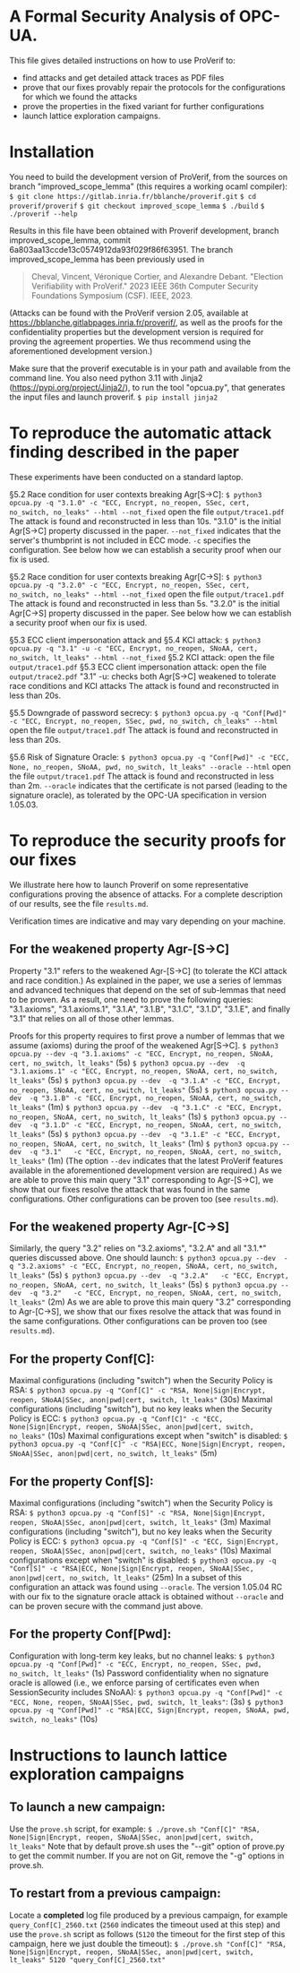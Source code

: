 A Formal Security Analysis of OPC-UA.
=====================================

This file gives detailed instructions on how to use ProVerif to:
 - find attacks and get detailed attack traces as PDF files
 - prove that our fixes provably repair the protocols for the configurations for which we found the attacks
 - prove the properties in the fixed variant for further configurations
 - launch lattice exploration campaigns.

# Installation

You need to build the development version of ProVerif, from the sources on branch "improved_scope_lemma" (this requires a working ocaml compiler):
`$ git clone https://gitlab.inria.fr/bblanche/proverif.git`
`$ cd proverif/proverif`
`$ git checkout improved_scope_lemma`
`$ ./build`
`$ ./proverif --help`

Results in this file have been obtained with Proverif development, branch improved_scope_lemma, commit 6a803aa13ccde13c0574912da93f029f86f63951. The branch improved_scope_lemma has been previously used in 
> Cheval, Vincent, Véronique Cortier, and Alexandre Debant. "Election Verifiability with ProVerif." 2023 IEEE 36th Computer Security Foundations Symposium (CSF). IEEE, 2023.

(Attacks can be found with the ProVerif version 2.05, available at https://bblanche.gitlabpages.inria.fr/proverif/, as well as the proofs for the confidentiality properties but the development version is required for proving the agreement properties. We thus recommend using the aforementioned development version.)

Make sure that the proverif executable is in your path and available from the command line.
You also need python 3.11 with Jinja2 (https://pypi.org/project/Jinja2/), to run the tool "opcua.py", that generates the input files and launch proverif.
`$ pip install jinja2`


# To reproduce the automatic attack finding described in the paper

These experiments have been conducted on a standard laptop. 

§5.2 Race condition for user contexts breaking Agr[S->C]:
`$ python3 opcua.py -q "3.1.0" -c "ECC, Encrypt, no_reopen, SSec, cert, no_switch, no_leaks" --html --not_fixed`
open the file `output/trace1.pdf`
The attack is found and reconstructed in less than 10s.
"3.1.0" is the initial Agr[S->C] property discussed in the paper.
`--not_fixed` indicates that the server's thumbprint is not included in ECC mode.
`-c` specifies the configuration.
See below how we can establish a security proof when our fix is used.

§5.2 Race condition for user contexts breaking Agr[C->S]:
`$ python3 opcua.py -q "3.2.0" -c "ECC, Encrypt, no_reopen, SSec, cert, no_switch, no_leaks" --html --not_fixed`
open the file `output/trace1.pdf`
The attack is found and reconstructed in less than 5s.
"3.2.0" is the initial Agr[C->S] property discussed in the paper.
See below how we can establish a security proof when our fix is used.


§5.3 ECC client impersonation attack and §5.4 KCI attack:
`$ python3 opcua.py -q "3.1" -u -c "ECC, Encrypt, no_reopen, SNoAA, cert, no_switch, lt_leaks" --html --not_fixed`
§5.2 KCI attack: open the file `output/trace1.pdf`
§5.3 ECC client impersonation attack: open the file `output/trace2.pdf`
"3.1" -u: checks both Agr[S->C] weakened to tolerate race conditions and KCI attacks
The attack is found and reconstructed in less than 20s.

§5.5 Downgrade of password secrecy:
`$ python3 opcua.py -q "Conf[Pwd]" -c "ECC, Encrypt, no_reopen, SSec, pwd, no_switch, ch_leaks" --html`
open the file `output/trace1.pdf`
The attack is found and reconstructed in less than 20s.

§5.6 Risk of Signature Oracle:
`$ python3 opcua.py -q "Conf[Pwd]" -c "ECC, None, no_reopen, SNoAA, pwd, no_switch, lt_leaks" --oracle --html`
open the file `output/trace1.pdf`
The attack is found and reconstructed in less than 2m.
`--oracle` indicates that the certificate is not parsed (leading to the signature oracle), as tolerated by the OPC-UA specification in version 1.05.03. 


# To reproduce the security proofs for our fixes

We illustrate here how to launch Proverif on some representative configurations proving the absence of attacks. For a complete description of our results, see the file `results.md`.

Verification times are indicative and may vary depending on your machine.

##  For the weakened property Agr-[S->C]
Property "3.1" refers to the weakened Agr-[S->C] (to tolerate the KCI attack and race condition.)
As explained in the paper, we use a series of lemmas and advanced techniques that depend on the set of sub-lemmas that need to be proven.
As a result, one need to prove the following queries: "3.1.axioms", "3.1.axioms.1", "3.1.A", "3.1.B", "3.1.C", "3.1.D", "3.1.E", and finally "3.1" that relies on all of those other lemmas.

Proofs for this property requires to first prove a number of lemmas that we assume (axioms) during the proof of the weakened Agr[S->C].
`$ python3 opcua.py --dev -q "3.1.axioms" -c "ECC, Encrypt, no_reopen, SNoAA, cert, no_switch, lt_leaks"` (5s)
`$ python3 opcua.py --dev  -q "3.1.axioms.1" -c "ECC, Encrypt, no_reopen, SNoAA, cert, no_switch, lt_leaks"` (5s)
`$ python3 opcua.py --dev  -q "3.1.A" -c "ECC, Encrypt, no_reopen, SNoAA, cert, no_switch, lt_leaks"` (5s)
`$ python3 opcua.py --dev  -q "3.1.B" -c "ECC, Encrypt, no_reopen, SNoAA, cert, no_switch, lt_leaks"` (1m)
`$ python3 opcua.py --dev  -q "3.1.C" -c "ECC, Encrypt, no_reopen, SNoAA, cert, no_switch, lt_leaks"` (1s)
`$ python3 opcua.py --dev  -q "3.1.D" -c "ECC, Encrypt, no_reopen, SNoAA, cert, no_switch, lt_leaks"` (5s)
`$ python3 opcua.py --dev  -q "3.1.E" -c "ECC, Encrypt, no_reopen, SNoAA, cert, no_switch, lt_leaks"` (1m)
`$ python3 opcua.py --dev  -q "3.1"   -c "ECC, Encrypt, no_reopen, SNoAA, cert, no_switch, lt_leaks"` (1m)
(The option `--dev` indicates that the latest ProVerif features available in the aforementioned development version are required.)
As we are able to prove this main query "3.1" corresponding to Agr-[S->C], we show that our fixes resolve the attack that was found in the same configurations. Other configurations can be proven too (see `results.md`).

##  For the weakened property Agr-[C->S]
Similarly, the query "3.2" relies on "3.2.axioms", "3.2.A" and all "3.1.*" queries discussed above.
One should launch:
`$ python3 opcua.py --dev  -q "3.2.axioms" -c "ECC, Encrypt, no_reopen, SNoAA, cert, no_switch, lt_leaks"` (5s)
`$ python3 opcua.py --dev  -q "3.2.A"   -c "ECC, Encrypt, no_reopen, SNoAA, cert, no_switch, lt_leaks"` (5s)
`$ python3 opcua.py --dev  -q "3.2"   -c "ECC, Encrypt, no_reopen, SNoAA, cert, no_switch, lt_leaks"` (2m)
As we are able to prove this main query "3.2" corresponding to Agr-[C->S], we show that our fixes resolve the attack that was found in the same configurations. Other configurations can be proven too (see `results.md`).

## For the property Conf[C]:
Maximal configurations (including "switch") when the Security Policy is RSA:
`$ python3 opcua.py -q "Conf[C]" -c "RSA, None|Sign|Encrypt, reopen, SNoAA|SSec, anon|pwd|cert, switch, lt_leaks"` (30s)
Maximal configurations (including "switch"), but no key leaks when the Security Policy is ECC:
`$ python3 opcua.py -q "Conf[C]" -c "ECC, None|Sign|Encrypt, reopen, SNoAA|SSec, anon|pwd|cert, switch, no_leaks"` (10s)
Maximal configurations except when "switch" is disabled:
`$ python3 opcua.py -q "Conf[C]" -c "RSA|ECC, None|Sign|Encrypt, reopen, SNoAA|SSec, anon|pwd|cert, no_switch, lt_leaks"` (5m)

## For the property Conf[S]:
Maximal configurations (including "switch") when the Security Policy is RSA:
`$ python3 opcua.py -q "Conf[S]" -c "RSA, None|Sign|Encrypt, reopen, SNoAA|SSec, anon|pwd|cert, switch, lt_leaks"` (3m)
Maximal configurations (including "switch"), but no key leaks when the Security Policy is ECC:
`$ python3 opcua.py -q "Conf[S]" -c "ECC, Sign|Encrypt, reopen, SNoAA|SSec, anon|pwd|cert, switch, no_leaks"` (10s)
Maximal configurations except when "switch" is disabled:
`$ python3 opcua.py -q "Conf[S]" -c "RSA|ECC, None|Sign|Encrypt, reopen, SNoAA|SSec, anon|pwd|cert, no_switch, lt_leaks"` (25m)
In a subset of this configuration an attack was found using `--oracle`. The version 1.05.04 RC with our fix to the signature oracle attack is obtained without `--oracle` and can be proven secure with the command just above.

## For the property Conf[Pwd]:
Configuration with long-term key leaks, but no channel leaks:
`$ python3 opcua.py -q "Conf[Pwd]" -c "ECC, Encrypt, no_reopen, SSec, pwd, no_switch, lt_leaks"` (1s)
Password confidentiality when no signature oracle is allowed (i.e., we enforce parsing of certificates even when SessionSecurity includes SNoAA):
`$ python3 opcua.py -q "Conf[Pwd]" -c "ECC, None, reopen, SNoAA|SSec, pwd, switch, lt_leaks"`: (3s)
`$ python3 opcua.py -q "Conf[Pwd]" -c "RSA|ECC, Sign|Encrypt, reopen, SNoAA, pwd, switch, no_leaks"` (10s)


# Instructions to launch lattice exploration campaigns

## To launch a new campaign:
Use the `prove.sh` script, for example:
`$ ./prove.sh "Conf[C]" "RSA, None|Sign|Encrypt, reopen, SNoAA|SSec, anon|pwd|cert, switch, lt_leaks"`
Note that by default prove.sh uses the "--git" option of prove.py to get the commit number. If you are not on Git, remove the "-g" options in prove.sh.

## To restart from a previous campaign:
Locate a **completed** log file produced by a previous campaign, for example `query_Conf[C]_2560.txt` (`2560` indicates the timeout used at this step) and use the `prove.sh` script as follows (`5120` the timeout for the first step of this campaign, here we just double the timeout):
`$ ./prove.sh "Conf[C]" "RSA, None|Sign|Encrypt, reopen, SNoAA|SSec, anon|pwd|cert, switch, lt_leaks" 5120 "query_Conf[C]_2560.txt"`